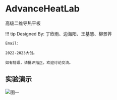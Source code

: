 # AdvanceHeatLab

高级二维导热平板

!!! tip
    Designed By: 丁欣雨、边海阳、王基慧、柳景荠

    Email:

    2022-2023大创。

    如有错误，请批评指正。欢迎讨论交流。

## 实验演示

![图一](./assets/二维平板.gif)
